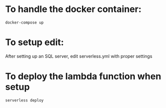 # To handle the docker container:

```
docker-compose up

```

# To setup edit:

After setting up an SQL server, edit serverless.yml with proper settings

# To deploy the lambda function when setup

```
serverless deploy
```
